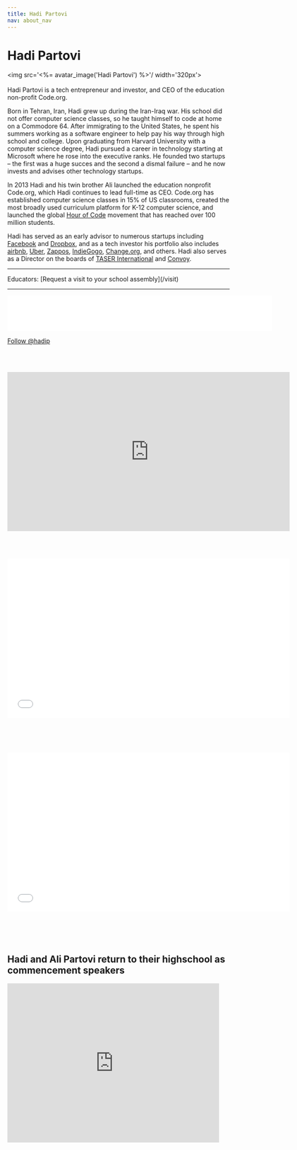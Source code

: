 ```yaml
---
title: Hadi Partovi
nav: about_nav
---
```

# Hadi Partovi

<img src='<%= avatar_image('Hadi Partovi') %>'/ width='320px'>
<br/>
<br/>
Hadi Partovi is a tech entrepreneur and investor, and CEO of the education non-profit Code.org. 

Born in Tehran, Iran, Hadi grew up during the Iran-Iraq war. His school did not offer computer science classes, so he taught himself to code at home on a Commodore 64. After immigrating to the United States, he spent his summers working as a software engineer to help pay his way through high school and college. Upon graduating from Harvard University with a computer science degree, Hadi pursued a career in technology starting at Microsoft where he rose into the executive ranks. He founded two startups – the first was a huge succes and the second a dismal failure – and he now invests and advises other technology startups.

In 2013 Hadi and his twin brother Ali launched the education nonprofit Code.org, which Hadi continues to lead full-time as CEO. Code.org has established computer science classes in 15% of US classrooms, created the most broadly used curriculum platform for K-12 computer science, and launched the global [Hour of Code](http://hourofcode.com) movement that has reached over 100 million students.

Hadi has served as an early advisor to numerous startups including [Facebook](http://www.facebook.com) and [Dropbox](http://www.dropbox.com), and as a tech investor his portfolio also includes [airbnb](http://www.airbnb.com), [Uber](http://www.uber.com), [Zappos](http://www.zappos.com), [IndieGogo](http://www.indiegogo.com), [Change.org](http://change.org), and others. Hadi also serves as a Director on the boards of [TASER International](http://taser.com) and [Convoy](http://www.convoy.com).

<hr/>
Educators: [Request a visit to your school assembly](/visit)
<hr/>

<iframe src="//www.facebook.com/plugins/follow.php?href=http%3A%2F%2Fwww.facebook.com%2Fhadi&amp;width=600&amp;height=80&amp;colorscheme=light&amp;layout=standard&amp;show_faces=true&amp;appId=516556435052145" scrolling="no" frameborder="0" style="border:none; overflow:hidden; width:600px; height:80px;" allowTransparency="true"></iframe>

<a href="https://twitter.com/hadip" class="twitter-follow-button" data-show-count="true" data-size="large">Follow @hadip</a>

<script>!function(d,s,id){var js,fjs=d.getElementsByTagName(s)[0],p=/^http:/.test(d.location)?'http':'https';if(!d.getElementById(id)){js=d.createElement(s);js.id=id;js.src=p+'://platform.twitter.com/widgets.js';fjs.parentNode.insertBefore(js,fjs);}}(document, 'script', 'twitter-wjs');</script>



<br/><br/>

<iframe src="https://www.facebook.com/plugins/video.php?href=https%3A%2F%2Fwww.facebook.com%2FNASDAQ%2Fvideos%2F10154693804912429%2F&show_text=0&width=640" width="640" height="360" style="border:none;overflow:hidden" scrolling="no" frameborder="0" allowTransparency="true" allowFullScreen="true"></iframe>

<br/><br/>


<iframe width="640" height="360" src="//www.youtube.com/embed/m-U9wzC9xLk" frameborder="0" allowfullscreen></iframe>

<br/><br/><br/>

<iframe width="640" height="360" src="//www.youtube.com/embed/GsagBkLXtRE" frameborder="0" allowfullscreen></iframe>


<br/><br/><br/>
## Hadi and Ali Partovi return to their highschool as commencement speakers

<iframe width="480" height="360" src="https://www.youtube.com/embed/mVMKC6t0c8I" frameborder="0" allowfullscreen></iframe>